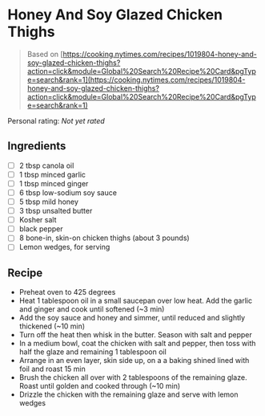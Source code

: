# Honey And Soy Glazed Chicken Thighs

> Based on [https://cooking.nytimes.com/recipes/1019804-honey-and-soy-glazed-chicken-thighs?action=click&module=Global%20Search%20Recipe%20Card&pgType=search&rank=1](https://cooking.nytimes.com/recipes/1019804-honey-and-soy-glazed-chicken-thighs?action=click&module=Global%20Search%20Recipe%20Card&pgType=search&rank=1)

<!-- {cts} rating=0; (User can specify rating on scale of 1-5) -->
Personal rating: *Not yet rated*
<!-- {cte} -->

<!-- {cts} name_image=None; (User can specify image name) -->
<!-- TODO: Capture image -->
<!-- {cte} -->

## Ingredients

* [ ] 2 tbsp canola oil
* [ ] 1 tbsp minced garlic
* [ ] 1 tbsp minced ginger
* [ ] 6 tbsp low-sodium soy sauce
* [ ] 5 tbsp mild honey
* [ ] 3 tbsp unsalted butter
* [ ] Kosher salt
* [ ] black pepper
* [ ] 8 bone-in, skin-on chicken thighs (about 3 pounds)
* [ ] Lemon wedges, for serving

## Recipe

* Preheat oven to 425 degrees
* Heat 1 tablespoon oil in a small saucepan over low heat. Add the garlic and ginger and cook until softened (~3 min)
* Add the soy sauce and honey and simmer, until reduced and slightly thickened (~10 min)
* Turn off the heat then whisk in the butter. Season with salt and pepper
* In a medium bowl, coat the chicken with salt and pepper, then toss with half the glaze and remaining 1 tablespoon oil
* Arrange in an even layer, skin side up, on a a baking shined lined with foil and roast 15 min
* Brush the chicken all over with 2 tablespoons of the remaining glaze. Roast until golden and cooked through (~10 min)
* Drizzle the chicken with the remaining glaze and serve with lemon wedges
